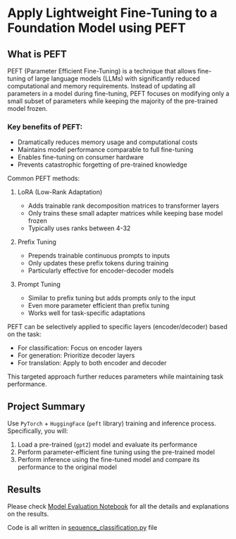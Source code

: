 # **Apply Lightweight Fine-Tuning to a Foundation Model using PEFT**

## **What is PEFT**

PEFT (Parameter Efficient Fine-Tuning) is a technique that allows fine-tuning of large language models (LLMs) with significantly reduced computational and memory requirements. Instead of updating all parameters in a model during fine-tuning, PEFT focuses on modifying only a small subset of parameters while keeping the majority of the pre-trained model frozen.

### **Key benefits of PEFT**:

- Dramatically reduces memory usage and computational costs
- Maintains model performance comparable to full fine-tuning
- Enables fine-tuning on consumer hardware
- Prevents catastrophic forgetting of pre-trained knowledge

Common PEFT methods:

1. LoRA (Low-Rank Adaptation)
   - Adds trainable rank decomposition matrices to transformer layers
   - Only trains these small adapter matrices while keeping base model frozen
   - Typically uses ranks between 4-32

2. Prefix Tuning
   - Prepends trainable continuous prompts to inputs
   - Only updates these prefix tokens during training
   - Particularly effective for encoder-decoder models

3. Prompt Tuning
   - Similar to prefix tuning but adds prompts only to the input
   - Even more parameter efficient than prefix tuning
   - Works well for task-specific adaptations

PEFT can be selectively applied to specific layers (encoder/decoder) based on the task:

- For classification: Focus on encoder layers
- For generation: Prioritize decoder layers
- For translation: Apply to both encoder and decoder

This targeted approach further reduces parameters while maintaining task performance.

## **Project Summary**

Use `PyTorch` + `HuggingFace` (`peft` library) training and inference process. Specifically, you will:

1. Load a pre-trained (`gpt2`) model and evaluate its performance
2. Perform parameter-efficient fine tuning using the pre-trained model
3. Perform inference using the fine-tuned model and compare its performance to the original model

## **Results**

Please check [Model Evaluation Notebook](./Model_Evaluation.ipynb) for all the details and explanations on the results.

Code is all written in [sequence_classification.py](./lora_peft/sequence_classification.py) file
